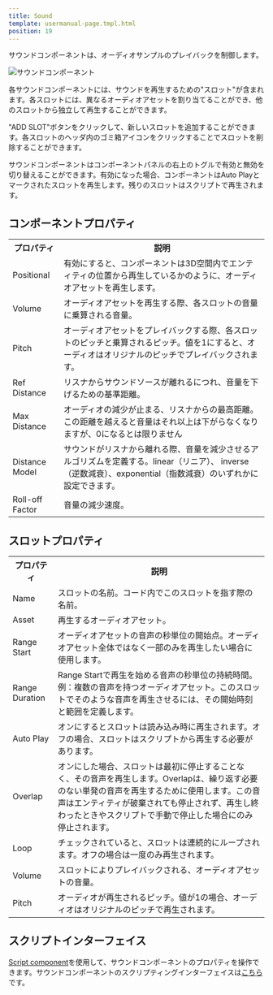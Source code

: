 ```yaml
---
title: Sound
template: usermanual-page.tmpl.html
position: 19
---
```


サウンドコンポーネントは、オーディオサンプルのプレイバックを制御します。

![サウンドコンポーネント][1]

各サウンドコンポーネントには、サウンドを再生するための"スロット"が含まれます。各スロットには、異なるオーディオアセットを割り当てることができ、他のスロットから独立して再生することができます。

"ADD SLOT"ボタンをクリックして、新しいスロットを追加することができます。各スロットのヘッダ内のゴミ箱アイコンをクリックすることでスロットを削除することができます。

サウンドコンポーネントはコンポーネントパネルの右上のトグルで有効と無効を切り替えることができます。有効になった場合、コンポーネントはAuto Playとマークされたスロットを再生します。残りのスロットはスクリプトで再生されます。

## コンポーネントプロパティ

<table class="table table-striped">
    <col class="property-name"></col>
    <col class="property-description"></col>
    <tr><th>プロパティ</th><th>説明</th></tr>
    <tr><td>Positional</td><td>有効にすると、コンポーネントは3D空間内でエンティティの位置から再生しているかのように、オーディオアセットを再生します。</td></tr>
    <tr><td>Volume</td><td>オーディオアセットを再生する際、各スロットの音量に乗算される音量。</td></tr>
    <tr><td>Pitch</td><td>オーディオアセットをプレイバックする際、各スロットのピッチと乗算されるピッチ。値を1にすると、オーディオはオリジナルのピッチでプレイバックされます。</td></tr>
    <tr><td>Ref Distance</td><td>リスナからサウンドソースが離れるにつれ、音量を下げるための基準距離。</td></tr>
    <tr><td>Max Distance</td><td>オーディオの減少が止まる、リスナからの最高距離。この距離を越えると音量はそれ以上は下がらなくなりますが、0になるとは限りません</td></tr>
    <tr><td>Distance Model</td><td>サウンドがリスナから離れる際、音量を減少させるアルゴリズムを定義する。linear（リニア）、 inverse（逆数減衰）、exponential（指数減衰）のいずれかに設定できます。</td></tr>
    <tr><td>Roll-off Factor</td><td>音量の減少速度。</td></tr>
</table>

## スロットプロパティ

<table class="table table-striped">
    <col class="property-name"></col>
    <col class="property-description"></col>
    <tr><th>プロパティ</th><th>説明</th></tr>
    <tr><td>Name</td><td>スロットの名前。コード内でこのスロットを指す際の名前。</td></tr>
    <tr><td>Asset</td><td>再生するオーディオアセット。</td></tr>
    <tr><td>Range Start</td><td>オーディオアセットの音声の秒単位の開始点。オーディオアセット全体ではなく一部のみを再生したい場合に使用します。</td></tr>
    <tr><td>Range Duration</td><td>Range Startで再生を始める音声の秒単位の持続時間。例：複数の音声を持つオーディオアセット。このスロットでそのような音声を再生させるには、その開始時刻と範囲を定義します。</td></tr>
    <tr><td>Auto Play</td><td>オンにするとスロットは読み込み時に再生されます。オフの場合、スロットはスクリプトから再生する必要があります。</td></tr>
    <tr><td>Overlap</td><td>オンにした場合、スロットは最初に停止することなく、その音声を再生します。Overlapは、繰り返す必要のない単発の音声を再生するために使用します。この音声はエンティティが破棄されても停止されず、再生し終わったときやスクリプトで手動で停止した場合にのみ停止されます。</td></tr>
    <tr><td>Loop</td><td>チェックされていると、スロットは連続的にループされます。オフの場合は一度のみ再生されます。</td></tr>
    <tr><td>Volume</td><td>スロットによりプレイバックされる、オーディオアセットの音量。</td></tr>
    <tr><td>Pitch</td><td>オーディオが再生されるピッチ。値が1の場合、オーディオはオリジナルのピッチで再生されます。</td></tr>
</table>

## スクリプトインターフェイス

[Script component][2]を使用して、サウンドコンポーネントのプロパティを操作できます。サウンドコンポーネントのスクリプティングインターフェイスは[こちら][3]です。

[1]: /images/user-manual/scenes/components/component-sound.png
[2]: /user-manual/packs/components/script
[3]: /engine/api/stable/symbols/pc.SoundComponent.html

